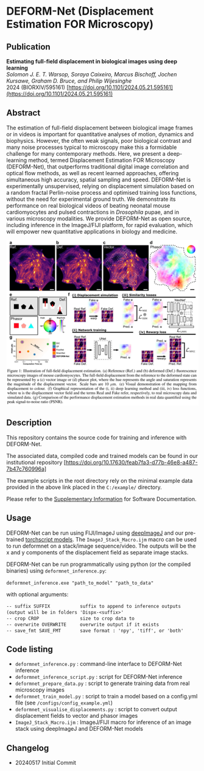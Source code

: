 # DEFORM-Net (Displacement Estimation FOR Microscopy)

## Publication

**Estimating full-field displacement in biological images using deep learning**   
*Solomon J. E. T. Warsop, Soraya Caixeiro, Marcus Bischoff, Jochen Kursawe, Graham D. Bruce, and Philip Wijesinghe*  
2024 (BIORXIV/595161) [https://doi.org/10.1101/2024.05.21.595161](https://doi.org/10.1101/2024.05.21.595161)

## Abstract

The estimation of full-field displacement between biological image frames or in videos is important for quantitative analyses of motion, dynamics and biophysics.
However, the often weak signals, poor biological contrast and many noise processes typical to microscopy make this a formidable challenge for many contemporary methods.
Here, we present a deep-learning method, termed Displacement Estimation FOR Microscopy (DEFORM-Net), that outperforms traditional digital image correlation and optical flow methods, as well as recent learned approaches, offering simultaneous high accuracy, spatial sampling and speed.
DEFORM-Net is experimentally unsupervised, relying on displacement simulation based on a random fractal Perlin-noise process and optimised training loss functions, without the need for experimental ground truth.
We demonstrate its performance on real biological videos of beating neonatal mouse cardiomyocytes and pulsed contractions in _Drosophila_ pupae, and in various microscopy modalities.
We provide DEFORM-Net as open source, including inference in the ImageJ/FIJI platform, for rapid evaluation, which will empower new quantitative applications in biology and medicine.

<p align="center">
<img src="figure1_snapshot.jpg" alt="fig1" width="700"/>
</p>

## Description

This repository contains the source code for training and inference with DEFORM-Net.

The associated data, compiled code and trained models can be found in our institutional repository [https://doi.org/10.17630/feab7fa3-d77b-46e8-a487-7b47c760996a]

The example scripts in the root directory rely on the minimal example data provided in the above link placed in the ```C:/example/``` directory.

Please refer to the [Supplementary Information](https://www.biorxiv.org/content/10.1101/2024.05.21.595161v1.supplementary-material) for Software Documentation.


## Usage

DEFORM-Net can be run using FIJI/ImageJ using [deepImageJ](https://deepimagej.github.io/) and our pre-trained [torchscript models](https://doi.org/10.17630/feab7fa3-d77b-46e8-a487-7b47c760996a).
The ```ImageJ_Stack_Macro.ijm``` macro can be used to run deformnet on a stack/image sequence/video.
The outputs will be the x and y components of the displacement field as separate image stacks.

DEFORM-Net can be run programmatically using python (or the compiled binaries) using ```deformnet_inference.py```:

```deformnet_inference.exe "path_to_model" "path_to_data"```

with optional arguments: 

```
-- suffix SUFFIX           suffix to append to inference outputs (output will be in folders 'Dispx-<suffix>'
-- crop CROP               size to crop data to
-- overwrite OVERWRITE     overwrite output if it exists
-- save_fmt SAVE_FMT       save format : 'npy', 'tiff', or 'both'
```

## Code listing

- `deformnet_inference.py` : command-line interface to DEFORM-Net inference
- `deformnet_inference_script.py` : script for DEFORM-Net inference
- `deformnet_prepare_data.py` : script to generate training data from real microscopy images
- `deformnet_train_model.py` : script to train a model based on a config.yml file (see `/configs/config_example.yml`)
- `deformnet_visualise_displacements.py` : script to convert output displacement fields to vector and phasor images
- `ImageJ_Stack_Macro.ijm` : ImageJ/FIJI macro for inference of an image stack using deepImageJ and DEFORM-Net models

## Changelog

- 20240517 Initial Commit

